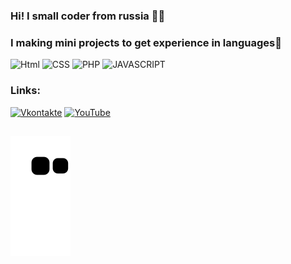 ### Hi! I small coder from russia 👨‍💻
### I making mini projects to get experience in languages💪

![Html](https://img.shields.io/badge/-HTML-090909?style=for-the-badge&logo=html5)
![CSS](https://img.shields.io/badge/-CSS-090909?style=for-the-badge&logo=css3)
![PHP](https://img.shields.io/badge/-PHP-090909?style=for-the-badge&logo=php)
![JAVASCRIPT](https://img.shields.io/badge/-JavaScript-090909?style=for-the-badge&logo=javascript)

### Links:

[![Vkontakte](https://img.shields.io/badge/-Vkontakte-090909?style=for-the-badge&logo=Vk&logoColor=4F7DB3)](https://vk.com/encryptedrose)
[![YouTube](https://img.shields.io/badge/-YouTube-090909?style=for-the-badge&logo=YouTube&logoColor=FF0000)](https://www.youtube.com/channel/UCwn6-xUrtzWlXvdKC0Mu4IA)

##


![Snake :)](https://github.com/rafaballerini/rafaballerini/blob/output/github-contribution-grid-snake.svg)

